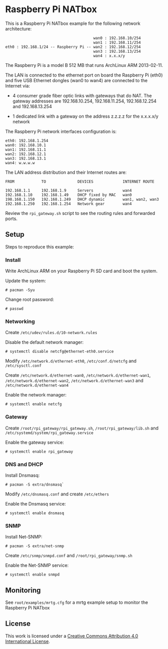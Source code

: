 Raspberry Pi NATbox
====================

This is a Raspberry Pi NATbox example for the following network
architecture:


                                           wan0 : 192.168.10/254
                                           wan1 : 192.168.11/254
    eth0 : 192.168.1/24 -- Raspberry Pi -- wan2 : 192.168.12/254
                                           wan3 : 192.168.13/254
                                           wan4 : x.x.x/y

The Raspberry Pi is a model B 512 MB that runs ArchLinux ARM
2013-02-11.

The LAN is connected to the ethernet port on board the Raspberry Pi
(eth0) and five USB Ethernet dongles (wan0 to wan4) are connected to
the Internet via:

- 4 consumer grade fiber optic links with gateways that do NAT. The
  gateway addresses are 192.168.10.254, 192.168.11.254, 192.168.12.254
  and 192.168.13.254

- 1 dedicated link with a gateway on the address z.z.z.z for the
  x.x.x.x/y network

The Raspberry Pi network interfaces configuration is:

    eth0: 192.168.1.254
    wan0: 192.168.10.1
    wan1: 192.168.11.1
    wan2: 192.168.12.1
    wan3: 192.168.13.1
    wan4: w.w.w.w

The LAN address distribution and their Internet routes are:

    FROM            TO              DEVICES             INTERNET ROUTE
    
    192.168.1.1     192.168.1.9     Servers             wan4
    192.168.1.10    192.168.1.49    DHCP fixed by MAC   wan0
    198.168.1.150   192.168.1.249   DHCP dynamic        wan1, wan2, wan3
    192.168.1.250   192.168.1.254   Network gear        wan4

Review the `rpi_gateway.sh` script to see the routing rules and
forwarded ports.

Setup
-----

Steps to reproduce this example:

### Install 

Write ArchLinux ARM on your Raspberry Pi SD card and boot the system.

Update the system:

    # pacman -Syu

Change root password:

    # passwd

### Networking

Create `/etc/udev/rules.d/10-network.rules`

Disable the default network manager:

    # systemctl disable netcfg@ethernet-eth0.service

Modify `/etc/network.d/ethernet-eth0`, `/etc/conf.d/netcfg` and
`/etc/sysctl.conf`

Create `/etc/network.d/ethernet-wan0`, `/etc/network.d/ethernet-wan1`,
`/etc/network.d/ethernet-wan2`, `/etc/network.d/ethernet-wan3` and
`/etc/network.d/ethernet-wan4`

Enable the network manager: 

    # systemctl enable netcfg

### Gateway

Create `/root/rpi_gateway/rpi_gateway.sh`, `/root/rpi_gateway/lib.sh`
and `/etc/systemd/system/rpi_gateway.service`

Enable the gateway service:

    # systemctl enable rpi_gateway

### DNS and DHCP

Install Dnsmasq:

    # pacman -S extra/dnsmasq`

Modify `/etc/dnsmasq.conf` and create `/etc/ethers`

Enable the Dnsmasq service: 

    # systemctl enable dnsmasq

### SNMP

Install Net-SNMP:

    # pacman -S extra/net-snmp

Create `/etc/snmp/snmpd.conf` and `/root/rpi_gateway/snmp.sh`

Enable the Net-SNMP service: 

    # systemctl enable snmpd

Monitoring
----------

See `root/examples/mrtg.cfg` for a mrtg example setup to monitor the
Raspberry Pi NATbox

License
-------

This work is licensed under a [Creative Commons Attribution 4.0
International License](http://creativecommons.org/licenses/by/4.0/).
